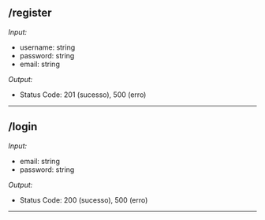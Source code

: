 ## /register

*Input:*
- username: string
- password: string
- email: string

*Output:*
- Status Code: 201 (sucesso), 500 (erro)
---

## /login

*Input:*
- email: string
- password: string

*Output:*
- Status Code: 200 (sucesso), 500 (erro)
---
